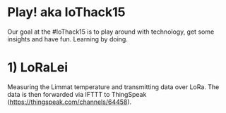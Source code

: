 # Play! aka IoThack15
Our goal at the #IoThack15 is to play around with technology, get some insights and have fun. Learning by doing.

# 1) LoRaLei
Measuring the Limmat temperature and transmitting data over LoRa. The data is then forwarded via IFTTT to ThingSpeak (<https://thingspeak.com/channels/64458>).
